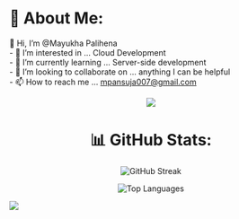 # 💫 About Me:
👋 Hi, I’m @Mayukha Palihena<br>- 👀 I’m interested in ... Cloud Development<br>- 🌱 I’m currently learning ... Server-side development<br>- 💞️ I’m looking to collaborate on ... anything I can be helpful<br>- 📫 How to reach me ... mpansuja007@gmail.com

<p align="center" style="border-radius: 25px;">
  <img src="https://c4.wallpaperflare.com/wallpaper/712/851/599/artistic-pixel-art-8-bit-wallpaper-preview.jpg" />
</p>


<h1 align="center">📊 GitHub Stats:</h1>
<p align="center">
  <img src="https://github-readme-streak-stats.herokuapp.com/?user=LokoGod&theme=radical&hide_border=true" alt="GitHub Streak" />
</p>
<p align="center">
  <img src="https://github-readme-stats.vercel.app/api/top-langs/?username=LokoGod&theme=radical&hide_border=true&include_all_commits=true&count_private=true&layout=compact" alt="Top Languages" />
</p>

[![](https://visitcount.itsvg.in/api?id=LokoGod&icon=0&color=0)](https://visitcount.itsvg.in)

<!-- Proudly created with GPRM ( https://gprm.itsvg.in ) -->
